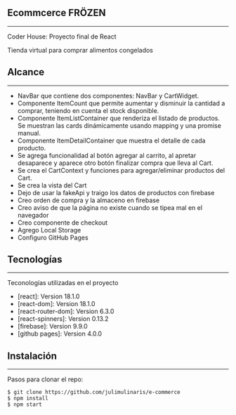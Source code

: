 ## Ecommcerce FRÖZEN
***
Coder House: Proyecto final de React


Tienda virtual para comprar alimentos congelados

## Alcance
***
* NavBar que contiene dos componentes:  NavBar y CartWidget.
* Componente ItemCount que permite aumentar y disminuir la cantidad a comprar, teniendo en cuenta el stock disponible.
* Componente ItemListContainer que renderiza el listado de productos. Se muestran las cards dinámicamente usando mapping y una promise manual.
* Componente ItemDetailContainer que muestra el detalle de cada producto.
* Se agrega funcionalidad al botón agregar al carrito, al apretar desaparece y aparece otro botón finalizar compra que lleva al Cart.
* Se crea el CartContext y funciones para agregar/eliminar productos del Cart.
* Se crea la vista del Cart
* Dejo de usar la fakeApi y traigo los datos de productos con firebase
* Creo orden de compra y la almaceno en firebase
* Creo aviso de que la página no existe cuando se tipea mal en el navegador
* Creo componente de checkout
* Agrego Local Storage
* Configuro GitHub Pages


## Tecnologías
***
Teconologías utilizadas en el proyecto
* [react]: Version 18.1.0
* [react-dom]: Version 18.1.0
* [react-router-dom]: Version 6.3.0
* [react-spinners]: Version 0.13.2
* [firebase]: Version 9.9.0
* [github pages]: Version 4.0.0

## Instalación
***
Pasos para clonar el repo:
```
$ git clone https://github.com/julimulinaris/e-commerce
$ npm install
$ npm start
```


